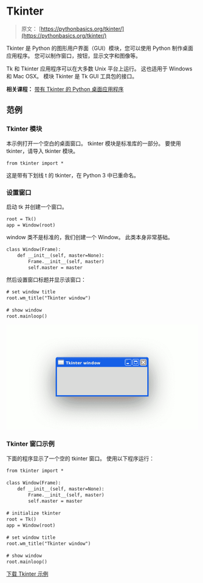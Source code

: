 # Tkinter

> 原文： [https://pythonbasics.org/tkinter/](https://pythonbasics.org/tkinter/)

Tkinter 是 Python 的图形用户界面（GUI）模块，您可以使用 Python 制作桌面应用程序。 您可以制作窗口，按钮，显示文字和图像等。

Tk 和 Tkinter 应用程序可以在大多数 Unix 平台上运行。 这也适用于 Windows 和 Mac OSX。
模块 Tkinter 是 Tk GUI 工具包的接口。

**相关课程：** [带有 Tkinter 的 Python 桌面应用程序](https://gum.co/ErLc)

## 范例

### Tkinter 模块

本示例打开一个空白的桌面窗口。 tkinter 模块是标准库的一部分。
要使用 tkinter，请导入 tkinter 模块。

```
from tkinter import *

```

这是带有下划线 t 的 tkinter，在 Python 3 中已重命名。

### 设置窗口

启动 tk 并创建一个窗口。

```
root = Tk()
app = Window(root)

```

window 类不是标准的，我们创建一个 Window。 此类本身非常基础。

```
class Window(Frame):
    def __init__(self, master=None):
        Frame.__init__(self, master)
        self.master = master

```

然后设置窗口标题并显示该窗口：

```
# set window title
root.wm_title("Tkinter window")

# show window
root.mainloop()

```

![tkinter window](img/35aeff297d310511e6b1868510a103de.jpg)

### Tkinter 窗口示例

下面的程序显示了一个空的 tkinter 窗口。
使用以下程序运行：

```
from tkinter import *

class Window(Frame):
    def __init__(self, master=None):
        Frame.__init__(self, master)
        self.master = master

# initialize tkinter
root = Tk()
app = Window(root)

# set window title
root.wm_title("Tkinter window")

# show window
root.mainloop()

```

[下载 Tkinter 示例](https://gum.co/ErLc)